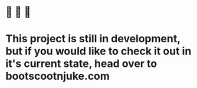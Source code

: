 # 🥾 🛴 🏈

# This project is still in development, but if you would like to check it out in it's current state, head over to bootscootnjuke.com
